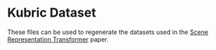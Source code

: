# Kubric Dataset

These files can be used to regenerate the datasets used in the [Scene
Representation Transformer](https://srt-paper.github.io/) paper.
